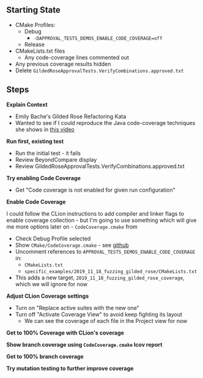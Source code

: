 ## Starting State
* CMake Profiles:
    * Debug
        * `-DAPPROVAL_TESTS_DEMOS_ENABLE_CODE_COVERAGE=off`
    * Release
* CMakeLists.txt files
    * Any code-coverage lines commented out
* Any previous coverage results hidden
* Delete `GildedRoseApprovalTests.VerifyCombinations.approved.txt`

## Steps

**Explain Context**

* Emily Bache's Gilded Rose Refactoring Kata
* Wanted to see if I could reproduce the Java code-coverage techniques she shows in [this video](https://www.praqma.com/stories/advanced-testing-refactoring-techniques/)

**Run first, existing test**

* Run the initial test - it fails
* Review BeyondCompare display
* Review GildedRoseApprovalTests.VerifyCombinations.approved.txt

**Try enabling Code Coverage**

* Get "Code coverage is not enabled for given run configuration"

**Enable Code Coverage**

I could follow the CLion instructions to add compiler and linker flags to enable coverage collection - but I'm going to use something which will give me more options later on - `CodeCoverage.cmake` from 

* Check Debug Profile selected
* Show `CMake/CodeCoverage.cmake` - see [github](https://github.com/bilke/cmake-modules/blob/master/CodeCoverage.cmake)
* Uncomment references to `APPROVAL_TESTS_DEMOS_ENABLE_CODE_COVERAGE` in:
    * `CMakeLists.txt`
    * `specific_examples/2019_11_18_fuzzing_gilded_rose/CMakeLists.txt`
* This adds a new target, `2019_11_18_fuzzing_gilded_rose_coverage`, which we will ignore for now

**Adjust CLion Coverage settings**

* Turn on "Replace active suites with the new one"
* Turn off "Activate Coverage View" to avoid keep fighting its layout
    * We can see the coverage of each file in the Project view for now

**Get to 100% Coverage with CLion's coverage**

**Show branch coverage using `CodeCoverage.cmake` lcov report**

**Get to 100% branch coverage**

**Try mutation testing to further improve coverage**
 